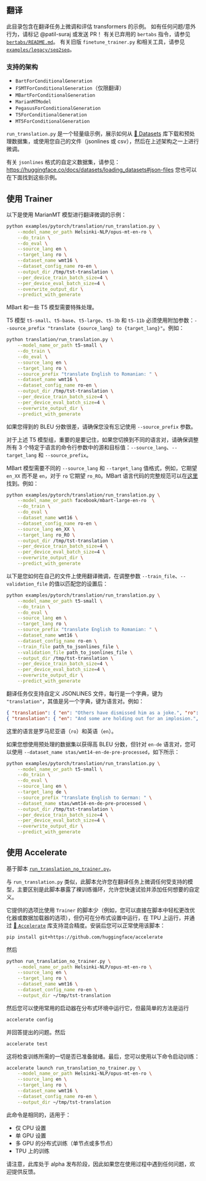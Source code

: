 <!---
版权所有 2020 HuggingFace 团队。保留所有权利。

根据 Apache 许可证 2.0 版（"许可证"）授权；
除非符合许可证的规定，否则您不得使用此文件。
您可以在以下位置获得许可证副本

    http://www.apache.org/licenses/LICENSE-2.0

除非适用法律要求或书面同意，否则软件
根据许可证分发是在"按原样"的基础上分发的，
不附带任何明示或暗示的担保或条件。
请参阅许可证了解特定语言的管理权限和限制。
-->

## 翻译

此目录包含在翻译任务上微调和评估 transformers 的示例。
如有任何问题/意外行为，请标记 @patil-suraj 或发送 PR！
有关已弃用的 `bertabs` 指令，请参见 [`bertabs/README.md`](https://github.com/huggingface/transformers/blob/main/examples/research_projects/bertabs/README.md)。
有关旧版 `finetune_trainer.py` 和相关工具，请参见 [`examples/legacy/seq2seq`](https://github.com/huggingface/transformers/blob/main/examples/legacy/seq2seq)。

### 支持的架构

- `BartForConditionalGeneration`
- `FSMTForConditionalGeneration`（仅限翻译）
- `MBartForConditionalGeneration`
- `MarianMTModel`
- `PegasusForConditionalGeneration`
- `T5ForConditionalGeneration`
- `MT5ForConditionalGeneration`

`run_translation.py` 是一个轻量级示例，展示如何从 [🤗 Datasets](https://github.com/huggingface/datasets) 库下载和预处理数据集，或使用您自己的文件（jsonlines 或 csv），然后在上述架构之一上进行微调。

有关 `jsonlines` 格式的自定义数据集，请参见：https://huggingface.co/docs/datasets/loading_datasets#json-files
您也可以在下面找到这些示例。


## 使用 Trainer

以下是使用 MarianMT 模型进行翻译微调的示例：

```bash
python examples/pytorch/translation/run_translation.py \
    --model_name_or_path Helsinki-NLP/opus-mt-en-ro \
    --do_train \
    --do_eval \
    --source_lang en \
    --target_lang ro \
    --dataset_name wmt16 \
    --dataset_config_name ro-en \
    --output_dir /tmp/tst-translation \
    --per_device_train_batch_size=4 \
    --per_device_eval_batch_size=4 \
    --overwrite_output_dir \
    --predict_with_generate
```

MBart 和一些 T5 模型需要特殊处理。

T5 模型 `t5-small`、`t5-base`、`t5-large`、`t5-3b` 和 `t5-11b` 必须使用附加参数：`--source_prefix "translate {source_lang} to {target_lang}"`。例如：

```bash
python translation/run_translation.py \
    --model_name_or_path t5-small \
    --do_train \
    --do_eval \
    --source_lang en \
    --target_lang ro \
    --source_prefix "translate English to Romanian: " \
    --dataset_name wmt16 \
    --dataset_config_name ro-en \
    --output_dir /tmp/tst-translation \
    --per_device_train_batch_size=4 \
    --per_device_eval_batch_size=4 \
    --overwrite_output_dir \
    --predict_with_generate
```

如果您得到的 BLEU 分数很差，请确保您没有忘记使用 `--source_prefix` 参数。

对于上述 T5 模型组，重要的是要记住，如果您切换到不同的语言对，请确保调整所有 3 个特定于语言的命令行参数中的源和目标值：`--source_lang`、`--target_lang` 和 `--source_prefix`。

MBart 模型需要不同的 `--source_lang` 和 `--target_lang` 值格式，例如，它期望 `en_XX` 而不是 `en`，对于 `ro` 它期望 `ro_RO`。MBart 语言代码的完整规范可以在[这里](https://huggingface.co/facebook/mbart-large-cc25)找到。例如：

```bash
python examples/pytorch/translation/run_translation.py \
    --model_name_or_path facebook/mbart-large-en-ro  \
    --do_train \
    --do_eval \
    --dataset_name wmt16 \
    --dataset_config_name ro-en \
    --source_lang en_XX \
    --target_lang ro_RO \
    --output_dir /tmp/tst-translation \
    --per_device_train_batch_size=4 \
    --per_device_eval_batch_size=4 \
    --overwrite_output_dir \
    --predict_with_generate
```

以下是您如何在自己的文件上使用翻译微调，在调整参数 `--train_file`、`--validation_file` 的值以匹配您的设置后：

```bash
python examples/pytorch/translation/run_translation.py \
    --model_name_or_path t5-small \
    --do_train \
    --do_eval \
    --source_lang en \
    --target_lang ro \
    --source_prefix "translate English to Romanian: " \
    --dataset_name wmt16 \
    --dataset_config_name ro-en \
    --train_file path_to_jsonlines_file \
    --validation_file path_to_jsonlines_file \
    --output_dir /tmp/tst-translation \
    --per_device_train_batch_size=4 \
    --per_device_eval_batch_size=4 \
    --overwrite_output_dir \
    --predict_with_generate
```

翻译任务仅支持自定义 JSONLINES 文件，每行是一个字典，键为 `"translation"`，其值是另一个字典，键为语言对。例如：

```json
{ "translation": { "en": "Others have dismissed him as a joke.", "ro": "Alții l-au numit o glumă." } }
{ "translation": { "en": "And some are holding out for an implosion.", "ro": "Iar alții așteaptă implozia." } }
```
这里的语言是罗马尼亚语（`ro`）和英语（`en`）。

如果您想使用预处理的数据集以获得高 BLEU 分数，但针对 `en-de` 语言对，您可以使用 `--dataset_name stas/wmt14-en-de-pre-processed`，如下所示：

```bash
python examples/pytorch/translation/run_translation.py \
    --model_name_or_path t5-small \
    --do_train \
    --do_eval \
    --source_lang en \
    --target_lang de \
    --source_prefix "translate English to German: " \
    --dataset_name stas/wmt14-en-de-pre-processed \
    --output_dir /tmp/tst-translation \
    --per_device_train_batch_size=4 \
    --per_device_eval_batch_size=4 \
    --overwrite_output_dir \
    --predict_with_generate
```

## 使用 Accelerate

基于脚本 [`run_translation_no_trainer.py`](https://github.com/huggingface/transformers/blob/main/examples/pytorch/translation/run_translation_no_trainer.py)。

与 `run_translation.py` 类似，此脚本允许您在翻译任务上微调任何受支持的模型，主要区别是此脚本暴露了裸训练循环，允许您快速试验并添加任何想要的自定义。

它提供的选项比使用 `Trainer` 的脚本少（例如，您可以直接在脚本中轻松更改优化器或数据加载器的选项），但仍可在分布式设置中运行，在 TPU 上运行，并通过 [🤗 `Accelerate`](https://github.com/huggingface/accelerate) 库支持混合精度。安装后您可以正常使用该脚本：

```bash
pip install git+https://github.com/huggingface/accelerate
```

然后

```bash
python run_translation_no_trainer.py \
    --model_name_or_path Helsinki-NLP/opus-mt-en-ro \
    --source_lang en \
    --target_lang ro \
    --dataset_name wmt16 \
    --dataset_config_name ro-en \
    --output_dir ~/tmp/tst-translation
```

然后您可以使用常用的启动器在分布式环境中运行它，但最简单的方法是运行

```bash
accelerate config
```

并回答提出的问题。然后

```bash
accelerate test
```

这将检查训练所需的一切是否已准备就绪。最后，您可以使用以下命令启动训练：

```bash
accelerate launch run_translation_no_trainer.py \
    --model_name_or_path Helsinki-NLP/opus-mt-en-ro \
    --source_lang en \
    --target_lang ro \
    --dataset_name wmt16 \
    --dataset_config_name ro-en \
    --output_dir ~/tmp/tst-translation
```

此命令是相同的，适用于：

- 仅 CPU 设置
- 单 GPU 设置
- 多 GPU 的分布式训练（单节点或多节点）
- TPU 上的训练

请注意，此库处于 alpha 发布阶段，因此如果您在使用过程中遇到任何问题，欢迎提供反馈。